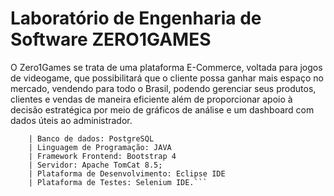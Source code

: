 # Laboratório de Engenharia de Software ZERO1GAMES

O Zero1Games se trata de uma plataforma E-Commerce, voltada para jogos de videogame, que possibilitará que o cliente possa ganhar mais espaço no mercado, vendendo para todo o Brasil, podendo gerenciar seus produtos, clientes e vendas de maneira eficiente além de proporcionar apoio à decisão estratégica por meio de gráficos de análise e um dashboard com dados úteis ao administrador.  


```Tecnologias Utilizadas
	| Banco de dados: PostgreSQL
	| Linguagem de Programação: JAVA
	| Framework Frontend: Bootstrap 4
	| Servidor: Apache TomCat 8.5;
	| Plataforma de Desenvolvimento: Eclipse IDE
	| Plataforma de Testes: Selenium IDE.```
	

